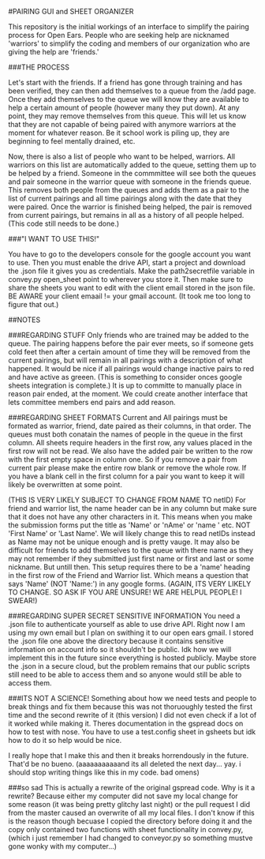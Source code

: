 #PAIRING GUI and SHEET ORGANIZER

This repository is the initial workings of an interface to simplify the
pairing process for Open Ears. People who are seeking help are nicknamed
'warriors' to simplify the coding and members of our organization who 
are giving the help are 'friends.'


###THE PROCESS

Let's start with the friends. If a friend has gone through training and
has been verified, they can then add themselves to a 
queue from the /add page. Once they add themselves to the queue we will
know they are available to help a certain amount of people
(however many they put down). At any point, they may remove themselves 
from this queue. This will let us know that they are not capable of being
paired with anymore warriors at the moment for whatever reason. Be it school
work is piling up, they are beginning to feel mentally drained, etc.

Now, there is also a list of people who want to be helped, warriors. All warriors
on this list are automatically added to the queue, setting them up to 
be helped by a friend.
Someone in the commmittee will see both the queues and pair someone in the 
warrior queue with someone in the friends queue. This removes both people from
the queues and adds them as a pair to the list of current pairings and all time
pairings along with the date that they were paired. 
Once the warrior is finished being helped, the pair is removed from
current pairings, but remains in all as a history of all people helped.
(This code still needs to be done.)


###"I WANT TO USE THIS!"

You have to go to the developers console for the google account you want to use.
Then you must enable the drive API, start a project and download the .json file
it gives you as credentials. Make the path2secretfile variable in convey.py
open_sheet point to wherever you store it. Then make sure to share the sheets
you want to edit with the client email stored in the json file.
BE AWARE your client emaail != your gmail account. (It took me too long to
figure that out.)



##NOTES


###REGARDING STUFF
Only friends who are trained may be added to the queue. The pairing happens
before the pair ever meets, so if someone gets cold feet then after a certain
amount of time they will be removed from the current pairings, but will remain
in all pairings with a description of what happened. 
It would be nice if all pairings  would change inactive pairs to red 
and have active as greeen. (This is something to consider onces google 
sheets integration is complete.)
It is up to committe to manually place in reason pair ended, 
at the moment. We could create another interface that lets committee 
members end pairs and add reason.


###REGARDING SHEET FORMATS
Current and All pairings must be formated as warrior, friend, date paired as
their columns, in that order. The 
queues must both conatain the names of people in the queue in the first column.
All sheets require headers in the first row, any values placed in the first
row will not be read. We also have the added pair be written to the row
with the first empty space in column one. So if you remove a pair from current
pair please make the entire row blank or remove the whole row. If you have
a blank cell in the first column for a pair you want to keep it will likely
be overwritten at some point.

(THIS IS VERY LIKELY SUBJECT TO CHANGE FROM NAME TO netID)
For friend and warrior list, the name header can be
in any column but make sure that it does not have any other characters in
it. This means when you make the submission forms put the title as
'Name' or 'nAme' or 'name  ' etc. NOT 'First Name' or 'Last Name'. We will
likely change this to read netIDs instead as Name may not be unique enough
and is pretty vauge. It may also be difficult for friends to add themselves
to the queue with there name as they may not remember if they submitted just
first name or first and last or some nickname. But untill then. This setup 
requires there to be a 'name' heading in the first row of the Friend
and Warrior list. Which means a question that says 'Name' (NOT 'Name:')
in any google forms. (AGAIN, ITS VERY LIKELY TO CHANGE. SO ASK IF YOU
ARE UNSURE! WE ARE HELPUL PEOPLE! I SWEAR!)



###REGARDING SUPER SECRET SENSITIVE INFORMATION
You need a .json file to authenticate yourself as able to use drive API.
Right now I am using my own email but I plan on swithing it to our 
open ears gmail. I stored the .json file one above the directory because
it contains sensitive information on account info so it shouldn't be public.
Idk how we will implement this in the future since everything is hosted
publicly. Maybe store the .json in a secure cloud, but the problem remains
that our public scripts still need to be able to access them and so anyone
would still be able to access them.


###ITS NOT A SCIENCE!
Something about how we need tests and people to break things and fix them
because this was not thoruoughly tested the first time and the second
rewrite of it (this version) I did not even check if a lot of it worked while
making it. Theres documentation in the gspread docs on how to test with nose.
You have to use a test.config sheet in gsheets but idk how to do it so help
would be nice.


I really hope that I make this and then it breaks horrendously in the future.
That'd be no bueno. (aaaaaaaaaaand its all deleted the next day... yay.
i should stop writing things like this in my code. bad omens)


###so sad
This is actually a rewrite of the original gspread code. Why is it a rewrite?
Because either my computer did not save my local change for some reason 
(it was being pretty glitchy last night) or the pull request I did from 
the master caused an overwrite of all my local files. I don't know if 
this is the reason though
becuase I copied the directory before doing it and the copy only contained two
functions with sheet functionality in convey.py, (which i just remember I had
changed to conveyor.py so something mustve gone wonky with my computer...)

